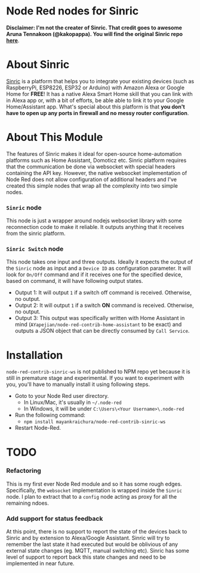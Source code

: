 # Node Red nodes for Sinric

**Disclaimer: I'm not the creater of Sinric. That credit goes to awesome Aruna Tennakoon (@kakopappa). You will find the original Sinric repo [here](https://github.com/kakopappa/sinric)**.

# About Sinric
[Sinric](https://sinric.com) is a platform that helps you to integrate your existing devices (such as RaspberryPi, ESP8226, ESP32 or Arduino) with Amazon Alexa or Google Home for **FREE**! It has a native Alexa Smart Home skill that you can link with in Alexa app or, with a bit of efforts, be able able to link it to your Google Home/Assistant app. What's special about this platform is that **you don't have to open up any ports in firewall and no messy router configuration**. 

# About This Module
The features of Sinric makes it ideal for open-source home-automation platforms such as Home Assistant, Domoticz etc. Sinric platform requires that the communication be done via websocket with special headers containing the API key. However, the native websocket implementation of Node Red does not allow configuration of additional headers and I've created this simple nodes that wrap all the complexity into two simple nodes.

### `Sinric` node 
This node is just a wrapper around nodejs websocket library with some reconnection code to make it reliable. It outputs anything that it receives from the sinric platform.

### `Sinric Switch` node
This node takes one input and three outputs. Ideally it expects the output of the `Sinric` node as input and a `Device ID` as configuration parameter. It will look for `On/Off` command and if it receives one for the specified device, based on command, it will have following output states.
 - Output 1: It will output `1` if a switch off command is received. Otherwise, no output.
 - Output 2: It will output `1` if a switch **ON** command is received. Otherwise, no output.
 - Output 3: This output was specifically written with Home Assistant in mind (`AYapejian/node-red-contrib-home-assistant` to be exact) and outputs a JSON object that can be directly consumed by `Call Service`.

# Installation
`node-red-contrib-sinric-ws` is not published to NPM repo yet because it is still in premature stage and experimental. If you want to experiment with you, you'll have to manually install it using following steps.

 - Goto to your Node Red user directory. 
   - In Linux/Mac, it's usually in `~/.node-red`
   - In Windows, it will be under `C:\Users\<Your Username>\.node-red`
 - Run the following command:
   - `npm install mayankraichura/node-red-contrib-sinric-ws`
 - Restart Node-Red.

# TODO
### Refactoring
This is my first ever Node Red module and so it has some rough edges. Specifically, the `websocket` implementation is wrapped inside the `Sinric` node. I plan to extract that to a `config` node acting as proxy for all the remaining ndoes.
### Add support for status feedback
At this point, there is no support to report the state of the devices back to Sinric and by extension to Alexa/Google Assistant. Sinric will try to remember the last state it had executed but would be oblivious of any external state changes (eg. MQTT, manual switching etc). Sinric has some level of support to report back this state changes and need to be implemented in near future.